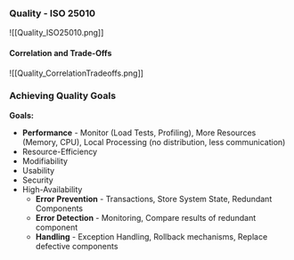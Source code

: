 ### Quality - ISO 25010
![[Quality_ISO25010.png]]

#### Correlation and Trade-Offs

![[Quality_CorrelationTradeoffs.png]]


### Achieving Quality Goals

**Goals:** 
- **Performance**  - Monitor (Load Tests, Profiling), More Resources (Memory, CPU), Local Processing (no distribution, less communication)
- Resource-Efficiency
- Modifiability
- Usability
- Security
- High-Availability
	- **Error Prevention** - Transactions, Store System State, Redundant Components
	- **Error Detection** - Monitoring, Compare results of redundant component
	- **Handling** - Exception Handling, Rollback mechanisms, Replace defective components
